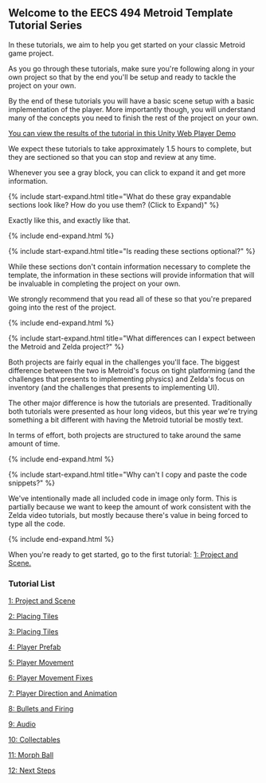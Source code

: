 ## Welcome to the EECS 494 Metroid Template Tutorial Series

In these tutorials, we aim to help you get started on your classic Metroid game project. 

As you go through these tutorials, make sure you're following along in your own project so that by the end you'll be setup and ready to tackle the project on your own.

By the end of these tutorials you will have a basic scene setup with a basic implementation of the player. More importantly though, you will understand many of the concepts you need to finish the rest of the project on your own.

[You can view the results of the tutorial in this Unity Web Player Demo](./Demo)

We expect these tutorials to take approximately 1.5 hours to complete, but they are sectioned so that you can stop and review at any time.

Whenever you see a gray block, you can click to expand it and get more information.

{% include start-expand.html title="What do these gray expandable sections look like? How do you use them? (Click to Expand)" %} 
  <p>Exactly like this, and exactly like that.</p>
{% include end-expand.html %}

{% include start-expand.html title="Is reading these sections optional?" %} 
  <p>While these sections don't contain information necessary to complete the template, the information in these sections will provide information that will be invaluable in completing the project on your own.</p>
  <p>We strongly recommend that you read all of these so that you're prepared going into the rest of the project.</p>
{% include end-expand.html %}

{% include start-expand.html title="What differences can I expect between the Metroid and Zelda project?" %} 
  <p>Both projects are fairly equal in the challenges you'll face. The biggest difference between the two is Metroid's focus on tight platforming (and the challenges that presents to implementing physics) and Zelda's focus on inventory (and the challenges that presents to implementing UI).</p>
  <p>The other major difference is how the tutorials are presented. Traditionally both tutorials were presented as hour long videos, but this year we're trying something a bit different with having the Metroid tutorial be mostly text.</p>
  <p>In terms of effort, both projects are structured to take around the same amount of time.</p>
{% include end-expand.html %}

{% include start-expand.html title="Why can't I copy and paste the code snippets?" %} 
    <p>We've intentionally made all included code in image only form. This is partially because we want to keep the amount of work consistent with the Zelda video tutorials, but mostly because there's value in being forced to type all the code.</p>
{% include end-expand.html %}

When you're ready to get started, go to the first tutorial: [1: Project and Scene.](./01-Project-and-Scene)

### Tutorial List

[1: Project and Scene](./01-Project-and-Scene)

[2: Placing Tiles](./02-Placing-Tiles)

[3: Placing Tiles](./03-Configuring-Tiles)

[4: Player Prefab](./04-Player-Prefab)

[5: Player Movement](./05-Player-Movement)

[6: Player Movement Fixes](./06-Player-Movement-Fixes)

[7: Player Direction and Animation](./07-Player-Direction-and-Animation)

[8: Bullets and Firing](./08-Bullets-and-Firing)

[9: Audio](./09-Audio)

[10: Collectables](./10-Collectables)

[11: Morph Ball](./11-Morph-Ball)

[12: Next Steps](./12-Next-Steps)
